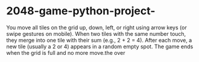 # 2048-game-python-project-
You move all tiles on the grid up, down, left, or right using arrow keys (or swipe gestures on mobile). When two tiles with the same number touch, they merge into one tile with their sum (e.g., 2 + 2 = 4). After each move, a new tile (usually a 2 or 4) appears in a random empty spot. The game ends when the grid is full and no more move.the over
